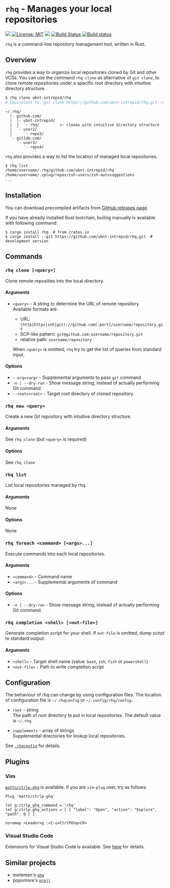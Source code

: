 # `rhq` - Manages your local repositories

[![](https://img.shields.io/crates/v/rhq.svg)](https://crates.io/crates/rhq)
[![License: MIT](https://img.shields.io/badge/License-MIT-yellow.svg)](LICENSE)
[![](http://vsmarketplacebadge.apphb.com/version-short/ubnt-intrepid.vscode-rhq.svg)](https://marketplace.visualstudio.com/items?itemName=ubnt-intrepid.vscode-rhq)
[![Build Status](https://travis-ci.org/ubnt-intrepid/rhq.svg?branch=master)](https://travis-ci.org/ubnt-intrepid/rhq)
[![Build status](https://ci.appveyor.com/api/projects/status/xc8i1sredjldkuy4?svg=true)](https://ci.appveyor.com/project/ubnt-intrepid/rhq)

`rhq` is a command-line repository management tool, written in Rust.

## Overview
`rhq` provides a way to organize local repositories cloned by Git and other VCSs.
You can use the command `rhq clone` as alternative of `git clone`,
to clone remote repositories under a specific root directory with intuitive directory structure.

```sh
$ rhq clone ubnt-intrepid/rhq
# Equivalent to `git clone https://github.com/ubnt-intrepid/rhq.git ~/.rhq/github.com/ubnt-intrepid/rhq`
```

```
~/.rhq/
  |- github.com/
  |  |- ubnt-intrepid/
  |  |  `- rhq/         <- clones with intuitive directory structure
  |  `- user2/
  |     `- repo3/
  `- gitlab.com/
     `- user3/
        `- repo4/
```

`rhq` also provides a way to list the location of managed local repositories.

```sh
$ rhq list
/home/username/.rhq/github.com/ubnt-intrepid/rhq
/home/username/.zplug/repos/zsh-users/zsh-autosuggestions
...
```

## Installation
You can download precompiled artifacts from [GitHub releases page](https://github.com/ubnt-intrepid/rhq/releases).

If you have already installed Rust toolchain, builing manually is available with following command:
```shell-session
$ cargo install rhq  # from crates.io
$ cargo install --git https://github.com/ubnt-intrepid/rhq.git  # development version
```

## Commands

### `rhq clone [<query>]`
Clone remote reposities into the local directory.

#### Arguments
* `<query>` - A string to determine the URL of remote repository.  
  Available formats are:
  * URL: `(http|https|ssh|git)://github.com[:port]/username/repository.git`
  * SCP-like pattern: `git@github.com:username/repository.git`
  * relative path: `username/repository`
  
  When `<query>` is omitted, `rhq` try to get the list of queries from standard input.

#### Options
* `--arg=<arg>` - Supplemental arguments to pass `git` command
* `-n | --dry-run` - Show message string, instead of actually performing Git command
* `--root=<root>` - Target root directory of cloned repository.


### `rhq new <query>`
Create a new Git repository with intuitive directory structure.

#### Arguments
See `rhq clone` (but `<query>` is required)

#### Options
See `rhq clone`


### `rhq list`  
List local repositories managed by rhq.

#### Arguments
None

#### Options
None


### `rhq foreach <command> [<args>...]`
Execute commands into each local repositories.

#### Arguments
* `<command>` - Command name
* `<args>...` - Supplemental arguments of command

#### Options
* `-n | --dry-run` - Show message string, instead of actually performing Git command.


### `rhq completion <shell> [<out-file>]`
Generate completion script for your shell.
If `out-file` is omitted, dump scirpt to standard output.

#### Arguments
* `<shell>` - Target shell name (value: `bash`, `zsh`, `fish` or `powershell`)
* `<out-file>` - Path to write completion script



## Configuration
The behaviour of rhq can change by using configuration files.
The location of configuration file is `~/.rhqconfig` or `~/.config/rhq/config`.

* `root` - string  
  The path of root directory to put in local repositories.
  The default value is `~/.rhq`.

* `supplements` - array of strings  
  Supplemental directories for lookup local repositories.

See [`.rhqconfig`](.rhqconfig) for details.


## Plugins
### Vim
[`mattn/ctrlp-ghq`](https://github.com/mattn/ctrlp-ghq) is available.
If you are `vim-plug` user, try as follows:

```vim
Plug 'mattn/ctrlp-ghq'

let g:ctrlp_ghq_command = 'rhq'
let g:ctrlp_ghq_actions = [ { "label": "Open", "action": "Explore", "path": 0 } ]

noremap <Leader>g :<C-u>CtrlPGhq<CR>
```

### Visual Studio Code
Extensions for Visual Studio Code is available.
See [here](https://marketplace.visualstudio.com/items?itemName=ubnt-intrepid.vscode-rhq) for details.

## Similar projects
* motemen's [`ghq`](https://github.com/motemen/ghq)
* popomore's [`projj`](https://github.com/popomore/projj)

